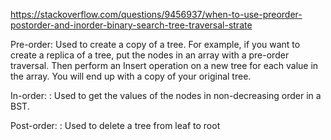 https://stackoverflow.com/questions/9456937/when-to-use-preorder-postorder-and-inorder-binary-search-tree-traversal-strate

Pre-order: Used to create a copy of a tree. For example, if you want to create a replica of a tree, put the nodes in an array with a pre-order traversal. Then perform an Insert operation on a new tree for each value in the array. You will end up with a copy of your original tree.

In-order: : Used to get the values of the nodes in non-decreasing order in a BST.

Post-order: : Used to delete a tree from leaf to root
